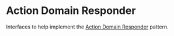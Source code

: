 # Action Domain Responder

Interfaces to help implement the [Action Domain Responder][1] pattern.

[1]: http://pmjones.io/adr/
